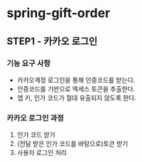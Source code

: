 # spring-gift-order

## STEP1 - 카카오 로그인

### 기능 요구 사항
- 카카오계정 로그인을 통해 인증코드를 받는다.
- 인증코드를 기반으로 엑세스 토큰을 추출한다.
- 앱 키, 인가 코드가 절대 유출되지 않도록 한다.

### 카카오 로그인 과정
1. 인가 코드 받기
2. (전달 받은 인가 코드를 바탕으로)토큰 받기
3. 사용자 로그인 처리 
